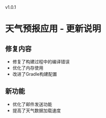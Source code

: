 v1.0.1

# 天气预报应用 - 更新说明

## 修复内容
- 修复了构建过程中的编译错误
- 优化了内存使用
- 改进了Gradle构建配置

## 新功能
- 优化了邮件发送功能
- 提高了天气数据加载速度